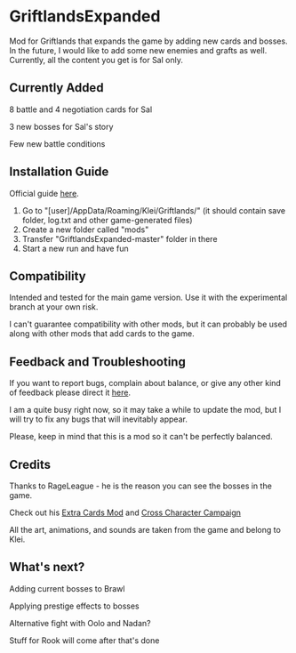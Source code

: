# GriftlandsExpanded

Mod for Griftlands that expands the game by adding new cards and bosses. In the future, I would like to add some new enemies and grafts as well. Currently, all the content you get is for Sal only.

## Currently Added

8 battle and 4 negotiation cards for Sal

3 new bosses for Sal's story

Few new battle conditions

## Installation Guide

Official guide [here](https://forums.kleientertainment.com/forums/topic/116914-early-mod-support/).

1. Go to "[user]/AppData/Roaming/Klei/Griftlands/" (it should contain save folder, log.txt and other game-generated files)
2. Create a new folder called "mods"
3. Transfer "GriftlandsExpanded-master" folder in there
4. Start a new run and have fun

## Compatibility

Intended and tested for the main game version. Use it with the experimental branch at your own risk.

I can't guarantee compatibility with other mods, but it can probably be used along with other mods that add cards to the game.

## Feedback and Troubleshooting

If you want to report bugs, complain about balance, or give any other kind of feedback please direct it [here](______).

I am a quite busy right now, so it may take a while to update the mod, but I will try to fix any bugs that will inevitably appear.

Please, keep in mind that this is a mod so it can't be perfectly balanced.

## Credits

Thanks to RageLeague - he is the reason you can see the bosses in the game.

Check out his [Extra Cards Mod](https://github.com/RageLeague/GriftlandsExtraCardMod) and [Cross Character Campaign](https://github.com/RageLeague/CrossCharacterCampaign)

All the art, animations, and sounds are taken from the game and belong to Klei.

## What's next?

Adding current bosses to Brawl

Applying prestige effects to bosses

Alternative fight with Oolo and Nadan?

Stuff for Rook will come after that's done

